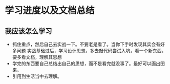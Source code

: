 # 学习进度以及文档总结

## 我应该怎么学习

* 抓住重点，然后自己去实战一下。不要老是看了。当你下手时发现其实会有好多问题 实战基础过后，学习设计思想，多去敲代码尝试入坑，看一个新东西，要多看文档，理解其思想
* 学完的东西要自己总结出自己的思想，而不是看完就没事了。最好可以画出图来。
* 引用到生活当中去理解。



